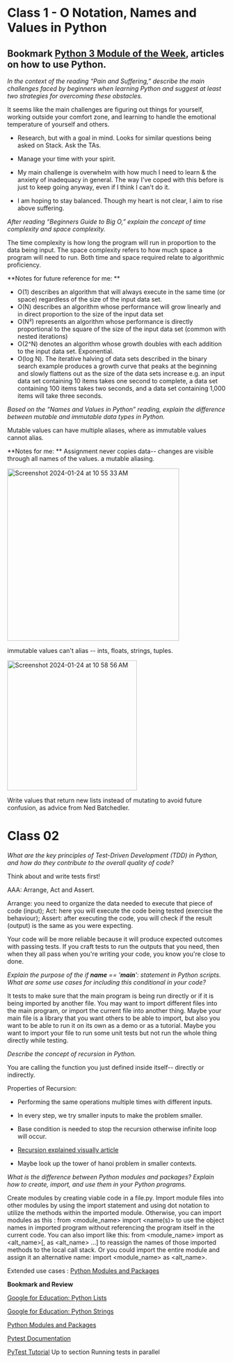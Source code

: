 # Class 1 - O Notation, Names and Values in Python

## Bookmark [Python 3 Module of the Week](https://pymotw.com/3/index.html), articles on how to use Python.

_In the context of the reading “Pain and Suffering,” describe the main challenges faced by beginners when learning Python and suggest at least two strategies for overcoming these obstacles._

It seems like the main challenges are figuring out things for yourself, working outside your comfort zone, and learning to handle the emotional temperature of yourself and others. 

- Research, but with a goal in mind. Looks for similar questions being asked on Stack. Ask the TAs.
- Manage your time with your spirit.
  
- My main challenge is overwhelm with how much I need to learn & the anxiety of inadequacy in general. The way I've coped with this before is just to keep going anyway, even if I think I can't do it.
- I am hoping to stay balanced. Though my heart is not clear, I aim to rise above suffering.

_After reading “Beginners Guide to Big O,” explain the concept of time complexity and space complexity._

The time complexity is how long the program will run in proportion to the data being input. 
The space complexity refers to how much space a program will need to run. 
Both time and space required relate to algorithmic proficiency. 

**Notes for future reference for me:
**
- O(1) describes an algorithm that will always execute in the same time (or space) regardless of the size of the input data set.
- O(N) describes an algorithm whose performance will grow linearly and in direct proportion to the size of the input data set
- O(N²) represents an algorithm whose performance is directly proportional to the square of the size of the input data set (common with nested iterations)
- O(2^N) denotes an algorithm whose growth doubles with each addition to the input data set. Exponential.
-  O(log N). The iterative halving of data sets described in the binary search example produces a growth curve that peaks at the beginning and slowly flattens out as the size of the data sets increase e.g. an input data set containing 10 items takes one second to complete, a data set containing 100 items takes two seconds, and a data set containing 1,000 items will take three seconds. 

_Based on the “Names and Values in Python” reading, explain the difference between mutable and immutable data types in Python._

Mutable values can have multiple aliases, where as immutable values cannot alias. 

**Notes for me: 
**
Assignment never copies data-- changes are visible through all names of the values. 
a mutable aliasing.

<img width="395" alt="Screenshot 2024-01-24 at 10 55 33 AM" src="https://github.com/maddieamie/reading-notes/assets/118625447/1d59a689-9487-4f78-9f28-0e26775d8510">

immutable values can't alias -- ints, floats, strings, tuples. 

<img width="298" alt="Screenshot 2024-01-24 at 10 58 56 AM" src="https://github.com/maddieamie/reading-notes/assets/118625447/407c5038-30b2-4096-b1d9-e7f7d2320bec">

Write values that return new lists instead of mutating to avoid future confusion, as advice from Ned Batchedler. 

# Class 02 

_What are the key principles of Test-Driven Development (TDD) in Python, and how do they contribute to the overall quality of code?_

Think about and write tests first!

AAA: Arrange, Act and Assert.

Arrange: you need to organize the data needed to execute that piece of code (input);
Act: here you will execute the code being tested (exercise the behaviour);
Assert: after executing the code, you will check if the result (output) is the same as you were expecting.

Your code will be more reliable because it will produce expected outcomes with passing tests. If you craft tests to run the outputs that you need, then when they all pass when you're writing your code, you know you're close to done.


_Explain the purpose of the if __name__ == '__main__': statement in Python scripts. What are some use cases for including this conditional in your code?_

It tests to make sure that the main program is being run directly or if it is being imported by another file. You may want to import different files into the main program, or import the current file into another thing. Maybe your main file is a library that you want others to be able to import, but also you want to be able to run it on its own as a demo or as a tutorial. Maybe you want to import your file to run some unit tests but not run the whole thing directly while testing. 

_Describe the concept of recursion in Python._

You are calling the function you just defined inside itself-- directly or indirectly. 

Properties of Recursion:

- Performing the same operations multiple times with different inputs.
- In every step, we try smaller inputs to make the problem smaller.
- Base condition is needed to stop the recursion otherwise infinite loop will occur.

- [Recursion explained visually article](https://www.freecodecamp.org/news/recursion-visually-explained-bec8cca14d9b/)

- Maybe look up the tower of hanoi problem in smaller contexts. 

_What is the difference between Python modules and packages? Explain how to create, import, and use them in your Python programs._

Create modules by creating viable code in a file.py. Import module files into other modules by using the import statement and using dot notation to utilize the methods within the imported module. Otherwise, you can import modules as this : from <module_name> import <name(s)> to use the object names in imported program without referencing the program itself in the current code. You can also import like this: from <module_name> import <name> as <alt_name>[, <name> as <alt_name> …] to reassign the names of those imported methods to the local call stack. Or you could import the entire module and assign it an alternative name: import <module_name> as <alt_name>. 

Extended use cases : [Python Modules and Packages](https://realpython.com/python-modules-packages/)

**Bookmark and Review**

[Google for Education: Python Lists](https://developers.google.com/edu/python/lists)

[Google for Education: Python Strings](https://developers.google.com/edu/python/strings)

[Python Modules and Packages](https://realpython.com/python-modules-packages/)

[Pytest Documentation](https://docs.pytest.org/en/latest/)

[PyTest Tutorial](https://www.guru99.com/pytest-tutorial.html) Up to section Running tests in parallel
